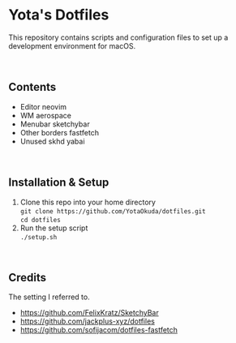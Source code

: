 # Yota's Dotfiles
This repository contains scripts and configuration files to set up a development environment for macOS.

<br>

## Contents
- Editor
  neovim
- WM
  aerospace
- Menubar
  sketchybar
- Other
  borders
  fastfetch
- Unused
  skhd
  yabai

<br>


## Installation & Setup
1. Clone this repo into your home directory  
   `git clone https://github.com/YotaOkuda/dotfiles.git`  
   `cd dotfiles`
2. Run the setup script  
   `./setup.sh`

<br>

## Credits
The setting I referred to.

- https://github.com/FelixKratz/SketchyBar
- https://github.com/jackplus-xyz/dotfiles
- https://github.com/sofijacom/dotfiles-fastfetch
